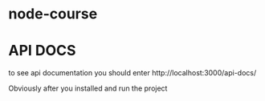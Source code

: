 # node-course

# API DOCS
to see api documentation you should enter http://localhost:3000/api-docs/

Obviously after you installed and run the project


